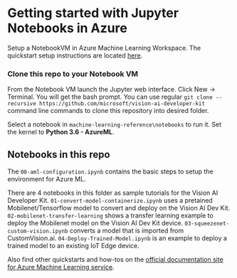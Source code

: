 # Getting started with Jupyter Notebooks in Azure
Setup a NotebookVM in Azure Machine Learning Workspace. The quickstart setup instructions are located [here](https://review.docs.microsoft.com/en-us/azure/machine-learning/service/quickstart-run-cloud-notebook?branch=release-build-amls).

### Clone this repo to your Notebook VM
From the Notebook VM launch the Jupyter web interface. Click New -> Terminal. You will get the bash prompt. 
You can use regular `git clone --recursive https://github.com/microsoft/vision-ai-developer-kit` command line commands to clone this repository into desired folder.

Select a notebook in `machine-learning-reference\notebooks` to run it. Set the kernel to **Python 3.6 - AzureML**.

## Notebooks in this repo
The `00-aml-configuration.ipynb` contains the basic steps to setup the environment for Azure ML.

There are 4 notebooks in this folder as sample tutorials for the Vision AI Developer Kit.
`01-convert-model-containerize.ipynb` uses a pretained Mobilenet/Tensorflow model to convert and deploy on the Vision AI Dev Kit.
`02-mobilenet-transfer-learning` shows a transfer learning example to deploy the Mobilenet model on the Vision AI Dev Kit device.
`03-squeezenet-custom-vision.ipynb` converts a model that is imported from CustomVision.ai.
`04-Deploy-Trained-Model.ipynb` is an example to deploy a trained model to an existing IoT Edge device. 

Also find other quickstarts and how-tos on the [official documentation site for Azure Machine Learning service](https://docs.microsoft.com/en-us/azure/machine-learning/service/).
